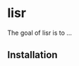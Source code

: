 
<!-- README.md is generated from README.Rmd. Please edit that file -->

# lisr

<!-- badges: start -->

<!-- badges: end -->

The goal of lisr is to …

## Installation

